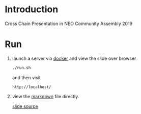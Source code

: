 # Introduction

Cross Chain Presentation in NEO Community Assembly 2019

# Run

1. launch a server via [docker](https://www.docker.com/) and view the slide over browser

   ```sh
   ./run.sh
   ```

   and then visit

   ```url
   http://localhost/
   ```

2. view the [markdown](https://pandoc.org/MANUAL.html) file directly.

   [slide source](slide.md)